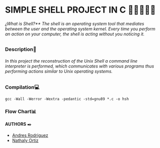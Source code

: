 # SIMPLE SHELL PROJECT IN C 👩‍💻🔛👨‍💻

###### ¿What is Shell?** The shell is an operating system tool that mediates between the user and the operating system kernel. Every time you perform an action on your computer, the shell is acting without you noticing it.

### Description📝
###### In this project the reconstruction of the Unix Shell a command line interpreter is performed, which communicates with various programs thus performing actions similar to Unix operating systems.

### Compilation💻
`gcc -Wall -Werror -Wextra -pedantic -std=gnu89 *.c -o hsh`

### Flow Chart📊

**AUTHORS** ✒️

- [Andres Rodriguez](https://github.com/Andres98100 "Jaime Andres Rodriguez")
- [Nathaly Ortiz](https://github.com/Natha0b "Nathaly Ortiz")
